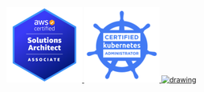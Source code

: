 <a href="https://www.credly.com/badges/c4a16f8d-9675-41e3-9880-de33c538ff80/public_url">
<img src="img/aws-certified-solutions-architect-associate.png" alt="drawing" style="width:150px;"/>
<img src="img/kubernetes-certified-administrator.png" alt="drawing" style="width:150px;"/>
<img src="img/terraform-associate.png" alt="drawing" style="width:150px;"/>
</a>
